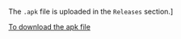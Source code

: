 The `.apk` file is uploaded in the `Releases` section.]

[To download the apk file](https://github.com/ishanjoshi02/ApkiYatra/releases/download/0.1/app-b2d05382ae5e72e12109b94f8aee742f-signed.apk)